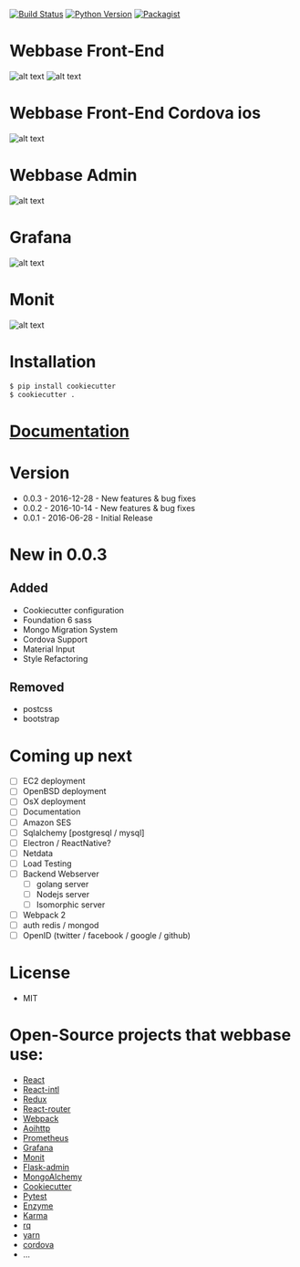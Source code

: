 [![Build Status](https://travis-ci.org/jf-parent/webbase.svg?branch=master)](https://travis-ci.org/jf-parent/webbase)
[![Python Version](https://img.shields.io/badge/python-3.5-blue.svg)](https://www.python.org/downloads/release/python-350/)
[![Packagist](https://img.shields.io/packagist/l/doctrine/orm.svg?maxAge=2592000)](https://opensource.org/licenses/MIT)

# Webbase Front-End
![alt text](./screenshots/Webbase-front-end-registration.png "Webbase-front-end-1")
![alt text](./screenshots/Webbase-front-end-profile.png "Webbase-front-end-2")

# Webbase Front-End Cordova ios
![alt text](./screenshots/Webbase-iphone-cordova-login.png "Webbase-cordova-iphone-login")

# Webbase Admin
![alt text](./screenshots/Webbase-admin.png "Webbase-admin")

# Grafana
![alt text](./screenshots/Webbase-grafana.png "Webbase-grafana")

# Monit
![alt text](./screenshots/Webbase-monit.png "Webbase-monit")

# Installation

```bash
$ pip install cookiecutter
$ cookiecutter .
```

# [Documentation](./{{cookiecutter.project_name}}/documentation)

# Version

* 0.0.3 - 2016-12-28 - New features & bug fixes
* 0.0.2 - 2016-10-14 - New features & bug fixes
* 0.0.1 - 2016-06-28 - Initial Release

# New in 0.0.3

## Added
- Cookiecutter configuration
- Foundation 6 sass
- Mongo Migration System
- Cordova Support
- Material Input
- Style Refactoring

## Removed
- postcss
- bootstrap

# Coming up next

- [ ] EC2 deployment
- [ ] OpenBSD deployment
- [ ] OsX deployment
- [ ] Documentation
- [ ] Amazon SES
- [ ] Sqlalchemy [postgresql / mysql]
- [ ] Electron / ReactNative?
- [ ] Netdata
- [ ] Load Testing
- [ ] Backend Webserver 
    - [ ] golang server
    - [ ] Nodejs server
    - [ ] Isomorphic server
- [ ] Webpack 2
- [ ] auth redis / mongod
- [ ] OpenID (twitter / facebook / google / github)

# License

* MIT

# Open-Source projects that webbase use:

* [React](https://github.com/facebook/react)
* [React-intl](https://github.com/yahoo/react-intl)
* [Redux](https://github.com/reactjs/redux)
* [React-router](https://github.com/reactjs/react-router)
* [Webpack](https://github.com/webpack/webpack)
* [Aoihttp](https://github.com/KeepSafe/aiohttp)
* [Prometheus](https://github.com/prometheus/prometheus)
* [Grafana](https://github.com/grafana/grafana)
* [Monit](https://bitbucket.org/tildeslash/monit)
* [Flask-admin](https://github.com/flask-admin/flask-admin)
* [MongoAlchemy](https://github.com/jeffjenkins/MongoAlchemy)
* [Cookiecutter](https://github.com/audreyr/cookiecutter)
* [Pytest](https://github.com/pytest-dev/pytest)
* [Enzyme](https://github.com/airbnb/enzyme)
* [Karma](https://github.com/karma-runner/karma)
* [rq](https://github.com/nvie/rq)
* [yarn](https://github.com/yarnpkg/yarn)
* [cordova](https://cordova.apache.org/)
* ...

